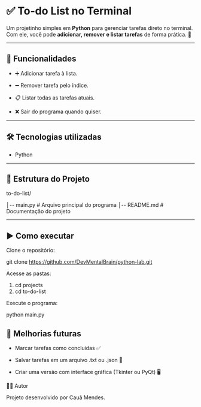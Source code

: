 # ✅ To-do List no Terminal

Um projetinho simples em **Python** para gerenciar tarefas direto no terminal.
Com ele, você pode **adicionar, remover e listar tarefas** de forma prática. 🚀

---

## 📌 Funcionalidades

- ➕ Adicionar tarefa à lista.

- ➖ Remover tarefa pelo índice.

- 📋 Listar todas as tarefas atuais.

- ❌ Sair do programa quando quiser.

---

## 🛠️ Tecnologias utilizadas

- Python

---

## 📂 Estrutura do Projeto

to-do-list/

│-- main.py          # Arquivo principal do programa
│-- README.md        # Documentação do projeto

---

## ▶️ Como executar

Clone o repositório:

git clone https://github.com/DevMentalBrain/python-lab.git


Acesse as pastas:

1. cd projects
2. cd to-do-list

Execute o programa:

python main.py

## 🚀 Melhorias futuras

- Marcar tarefas como concluídas ✅

- Salvar tarefas em um arquivo .txt ou .json 💾

- Criar uma versão com interface gráfica (Tkinter ou PyQt) 🖥️

👨‍💻 Autor

Projeto desenvolvido por Cauã Mendes.